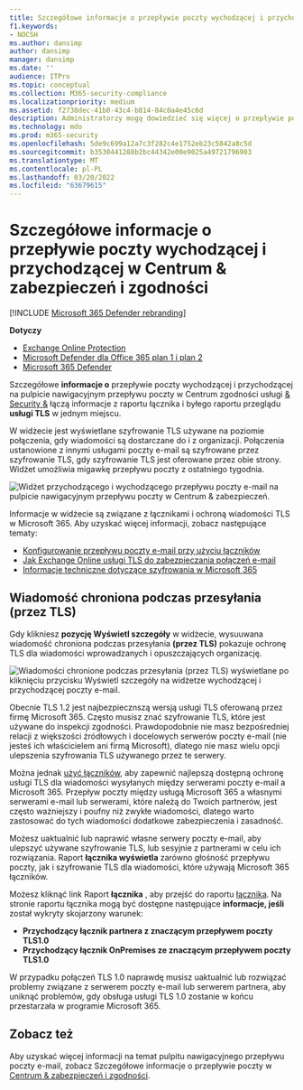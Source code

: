 ```yaml
---
title: Szczegółowe informacje o przepływie poczty wychodzącej i przychodzącej na pulpicie nawigacyjnym przepływu poczty
f1.keywords:
- NOCSH
ms.author: dansimp
author: dansimp
manager: dansimp
ms.date: ''
audience: ITPro
ms.topic: conceptual
ms.collection: M365-security-compliance
ms.localizationpriority: medium
ms.assetid: f2738dec-41b0-43c4-b814-84c0a4e45c6d
description: Administratorzy mogą dowiedzieć się więcej o przepływie poczty wychodzącej i przychodzącej na pulpicie nawigacyjnym przepływu poczty w Centrum zabezpieczeń & zgodności.
ms.technology: mdo
ms.prod: m365-security
ms.openlocfilehash: 5de9c699a12a7c3f282c4e1752eb23c5842a8c5d
ms.sourcegitcommit: b3530441288b2bc44342e00e9025a49721796903
ms.translationtype: MT
ms.contentlocale: pl-PL
ms.lasthandoff: 03/20/2022
ms.locfileid: "63679615"
---
```

# <a name="outbound-and-inbound-mail-flow-insight-in-the-security--compliance-center"></a>Szczegółowe informacje o przepływie poczty wychodzącej i przychodzącej w Centrum & zabezpieczeń i zgodności

[!INCLUDE [Microsoft 365 Defender rebranding](../includes/microsoft-defender-for-office.md)]

**Dotyczy**
- [Exchange Online Protection](exchange-online-protection-overview.md)
- [Microsoft Defender dla Office 365 plan 1 i plan 2](defender-for-office-365.md)
- [Microsoft 365 Defender](../defender/microsoft-365-defender.md)

Szczegółowe **informacje o** przepływie poczty wychodzącej i przychodzącej na pulpicie nawigacyjnym przepływu poczty w Centrum zgodności usługi [& Security &](https://protection.office.com) łączą [](view-mail-flow-reports.md#connector-report) informacje z raportu łącznika i byłego raportu przeglądu **usługi TLS** w jednym miejscu.[](mail-flow-insights-v2.md)

W widżecie jest wyświetlane szyfrowanie TLS używane na poziomie połączenia, gdy wiadomości są dostarczane do i z organizacji. Połączenia ustanowione z innymi usługami poczty e-mail są szyfrowane przez szyfrowanie TLS, gdy szyfrowanie TLS jest oferowane przez obie strony. Widżet umożliwia migawkę przepływu poczty z ostatniego tygodnia.

![Widżet przychodzącego i wychodzącego przepływu poczty e-mail na pulpicie nawigacyjnym przepływu poczty w Centrum & zabezpieczeń.](../../media/mfi-outbound-and-inbound-mail-flow-report-widget.png)

Informacje w widżecie są związane z łącznikami i ochroną wiadomości TLS w Microsoft 365. Aby uzyskać więcej informacji, zobacz następujące tematy:

- [Konfigurowanie przepływu poczty e-mail przy użyciu łączników](/exchange/mail-flow-best-practices/use-connectors-to-configure-mail-flow/use-connectors-to-configure-mail-flow)
- [Jak Exchange Online usługi TLS do zabezpieczania połączeń e-mail](../../compliance/exchange-online-uses-tls-to-secure-email-connections.md)
- [Informacje techniczne dotyczące szyfrowania w Microsoft 365](../../compliance/technical-reference-details-about-encryption.md)

## <a name="message-protected-in-transit-by-tls"></a>Wiadomość chroniona podczas przesyłania (przez TLS)

Gdy klikniesz **pozycję Wyświetl szczegóły** w widżecie, wysuuwana wiadomość chroniona podczas przesyłania **(przez TLS)** pokazuje ochronę TLS dla wiadomości wprowadzanych i opuszczających organizację.

![Wiadomości chronione podczas przesyłania (przez TLS) wyświetlane po kliknięciu przycisku Wyświetl szczegóły na widżetze wychodzącej i przychodzącej poczty e-mail.](../../media/mfi-outbound-and-inbound-mail-flow-report-details.png)

Obecnie TLS 1.2 jest najbezpiecznszą wersją usługi TLS oferowaną przez firmę Microsoft 365. Często musisz znać szyfrowanie TLS, które jest używane do inspekcji zgodności. Prawdopodobnie nie masz bezpośredniej relacji z większości źródłowych i docelowych serwerów poczty e-mail (nie jesteś ich właścicielem ani firmą Microsoft), dlatego nie masz wielu opcji ulepszenia szyfrowania TLS używanego przez te serwery.

Można jednak [użyć łączników](/exchange/mail-flow-best-practices/use-connectors-to-configure-mail-flow/use-connectors-to-configure-mail-flow), aby zapewnić najlepszą dostępną ochronę usługi TLS dla wiadomości wysyłanych między serwerami poczty e-mail a Microsoft 365. Przepływ poczty między usługą Microsoft 365 a własnymi serwerami e-mail lub serwerami, które należą do Twoich partnerów, jest często ważniejszy i poufny niż zwykłe wiadomości, dlatego warto zastosować do tych wiadomości dodatkowe zabezpieczenia i zasadność.

Możesz uaktualnić lub naprawić własne serwery poczty e-mail, aby ulepszyć używane szyfrowanie TLS, lub sesyjnie z partnerami w celu ich rozwiązania. Raport **łącznika wyświetla** zarówno głośność przepływu poczty, jak i szyfrowanie TLS dla wiadomości, które używają Microsoft 365 łączników.

Możesz kliknąć link Raport **łącznika** , aby przejść do raportu [łącznika](view-mail-flow-reports.md#connector-report). Na stronie raportu łącznika mogą być dostępne następujące **informacje, jeśli** został wykryty skojarzony warunek:

- **Przychodzący łącznik partnera z znaczącym przepływem poczty TLS1.0**
- **Przychodzący łącznik OnPremises ze znaczącym przepływem poczty TLS1.0**

W przypadku połączeń TLS 1.0 naprawdę musisz uaktualnić lub rozwiązać problemy związane z serwerem poczty e-mail lub serwerem partnera, aby uniknąć problemów, gdy obsługa usługi TLS 1.0 zostanie w końcu przestarzała w programie Microsoft 365.

## <a name="see-also"></a>Zobacz też

Aby uzyskać więcej informacji na temat pulpitu nawigacyjnego przepływu poczty e-mail, zobacz Szczegółowe informacje o przepływie poczty w [Centrum & zabezpieczeń i zgodności](mail-flow-insights-v2.md).